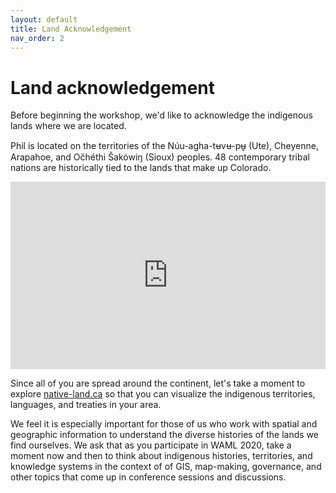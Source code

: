 ```yaml
---
layout: default
title: Land Acknowledgement
nav_order: 2
---
```

# Land acknowledgement

Before beginning the workshop, we'd like to acknowledge the indigenous lands where we are located.    

Phil is located on the territories of the Núu-agha-tʉvʉ-pʉ̱ (Ute), Cheyenne, Arapahoe, and Očhéthi Šakówiŋ (Sioux) peoples. 48 contemporary tribal nations are historically tied to the lands that make up Colorado.

<iframe src="https://native-land.ca/api/embed/embed.html?maps=territories&name=lenape" style="width:100%; height:300px; border:none;></iframe>

Evan is located on the traditional, ancestral, and unceded territory of the xʷməθkʷəy̓əm (Musqueam), səl̓ilwətaɁɬ təməxʷ (Tsleil-Waututh), Stz'uminus, S’ólh Téméxw (Stó:lō), Skwxwú7mesh-ulh Temíx̱w (Squamish), and Coast Salish peoples.
<iframe src="https://native-land.ca/api/embed/embed.html?maps=territories&position=49.268264,-123.157480" style="width:100%; height:300px; border:none;"></iframe>

Since all of you are spread around the continent, let's take a moment to explore [native-land.ca](https://native-land.ca/) so that you can visualize the indigenous territories, languages, and treaties in your area.

We feel it is especially important for those of us who work with spatial and geographic information to understand the diverse histories of the lands we find ourselves. We ask that as you participate in WAML 2020, take a moment now and then to think about indigenous histories, territories, and knowledge systems in the context of of GIS, map-making, governance, and other topics that come up in conference sessions and discussions.
